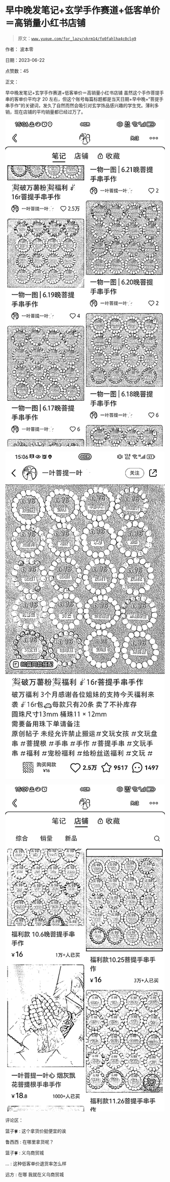 # 早中晚发笔记+玄学手作赛道+低客单价＝高销量小红书店铺

> 原文：[`www.yuque.com/for_lazy/xkrm14/fo0fahlha4c0clg9`](https://www.yuque.com/for_lazy/xkrm14/fo0fahlha4c0clg9)

作者： 波本零

日期：2023-06-22

点赞数：45

正文：

早中晚发笔记+玄学手作赛道+低客单价＝高销量小红书店铺 虽然这个手作菩提手串的客单价平均才 20 左右，但这个账号每篇标题都是当天日期+早中晚+“菩提手串手作”的关键词，发久了自然而然会吸引对玄学饰品感兴趣的学生党。薄利多销，现在店铺的平均销量都已经过万了。

![](img/94a100d796dfb8c790de7151fc3baba2.png)

![](img/d5ecb5f62bf357fca9ed043b51aa63f1.png)

![](img/2f8ad6a6aae4c3fd8bbacdbbac32bcd2.png)

评论区：

篮子🍀 : 这个拿货价挺便宜的诶

鲁西西 : 在哪里拿货呢？

篮子🍀 : 义乌商贸城

… : 这种低客单价退货率怎么样

远方 : 在哪 我就在义乌商贸城



